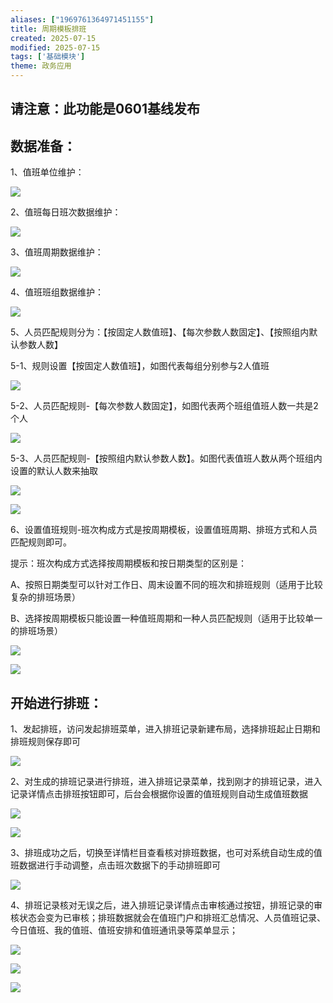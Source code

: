 ```yaml
---
aliases: ["1969761364971451155"]
title: 周期模板排班
created: 2025-07-15
modified: 2025-07-15
tags: ['基础模块']
theme: 政务应用
---
```


## 请注意：此功能是0601基线发布

## 数据准备：

1、值班单位维护：

![](https://myhelpdoc.oss-cn-heyuan.aliyuncs.com/mdimages/21b57eddb1f7325af5345ddc9d7b0b2c.jpg)

2、值班每日班次数据维护：

![](https://myhelpdoc.oss-cn-heyuan.aliyuncs.com/mdimages/87926e7fb912e86cef4f01ec2ce5c1d8.jpg)

3、值班周期数据维护：

![](https://myhelpdoc.oss-cn-heyuan.aliyuncs.com/mdimages/99ce9006f9793aa87e2f9fbfe7e19cb3.jpg)

4、值班班组数据维护：

![](https://myhelpdoc.oss-cn-heyuan.aliyuncs.com/mdimages/fd56e212f4bbd626f82ac4ae3e92d236.jpg)

5、人员匹配规则分为：【按固定人数值班】、【每次参数人数固定】、【按照组内默认参数人数】

5-1、规则设置【按固定人数值班】，如图代表每组分别参与2人值班

![](https://myhelpdoc.oss-cn-heyuan.aliyuncs.com/mdimages/49d1a988a0946b8704a7983691a7fea1.jpg)

5-2、人员匹配规则-【每次参数人数固定】，如图代表两个班组值班人数一共是2个人

![](https://myhelpdoc.oss-cn-heyuan.aliyuncs.com/mdimages/4f8f3322faf8c82416698b6e9b4ebddb.jpg)

5-3、人员匹配规则-【按照组内默认参数人数】。如图代表值班人数从两个班组内设置的默认人数来抽取

![](https://myhelpdoc.oss-cn-heyuan.aliyuncs.com/mdimages/d019067d9e4cd0de452eaca4b1d79ef4.jpg)

![](https://myhelpdoc.oss-cn-heyuan.aliyuncs.com/mdimages/3319022562f0eb9cdedecc666ecb5093.jpg)

6、设置值班规则-班次构成方式是按周期模板，设置值班周期、排班方式和人员匹配规则即可。

提示：班次构成方式选择按周期模板和按日期类型的区别是：

A、按照日期类型可以针对工作日、周末设置不同的班次和排班规则（适用于比较复杂的排班场景）

B、选择按周期模板只能设置一种值班周期和一种人员匹配规则（适用于比较单一的排班场景）

![](https://myhelpdoc.oss-cn-heyuan.aliyuncs.com/mdimages/a4caecefa748e4b4ef3cb877d1785281.jpg)

![](https://myhelpdoc.oss-cn-heyuan.aliyuncs.com/mdimages/7adf632c1b803b38af459e7c99d01890.jpg)

## 开始进行排班：

1、发起排班，访问发起排班菜单，进入排班记录新建布局，选择排班起止日期和排班规则保存即可

![](https://myhelpdoc.oss-cn-heyuan.aliyuncs.com/mdimages/480dba7d4ca4d3e32ed3b39947b8ad85.jpg)

2、对生成的排班记录进行排班，进入排班记录菜单，找到刚才的排班记录，进入记录详情点击排班按钮即可，后台会根据你设置的值班规则自动生成值班数据

![](https://myhelpdoc.oss-cn-heyuan.aliyuncs.com/mdimages/48604e197856102a887ab50ca4f7eb0b.jpg)

![](https://myhelpdoc.oss-cn-heyuan.aliyuncs.com/mdimages/e12a4ad336d37a363ea57597a2f9b588.jpg)

3、排班成功之后，切换至详情栏目查看核对排班数据，也可对系统自动生成的值班数据进行手动调整，点击班次数据下的手动排班即可

![](https://myhelpdoc.oss-cn-heyuan.aliyuncs.com/mdimages/58f30476bf25b19292953dddbd56fb6a.jpg)

4、排班记录核对无误之后，进入排班记录详情点击审核通过按钮，排班记录的审核状态会变为已审核；排班数据就会在值班门户和排班汇总情况、人员值班记录、今日值班、我的值班、值班安排和值班通讯录等菜单显示；

![](https://myhelpdoc.oss-cn-heyuan.aliyuncs.com/mdimages/ec3c47289755439d2dd24f2c3e57bdfc.jpg)

![](https://myhelpdoc.oss-cn-heyuan.aliyuncs.com/mdimages/997b298a3ed72eef343d501af73c5741.jpg)

![](https://myhelpdoc.oss-cn-heyuan.aliyuncs.com/mdimages/8988f1e09feb9dc84a0c834049015281.jpg)

